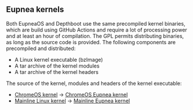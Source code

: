 ## Eupnea kernels

Both EupneaOS and Depthboot use the same precompiled kernel binaries, which are build using GitHub Actions and require a
lot of processing power and at least an hour of compilation. The GPL permits distributing binaries, as long as the
source code is provided. The following components are precompiled and distributed:

* A Linux kernel executable (bzImage)
* A tar archive of the kernel modules
* A tar archive of the kernel headers

The source of the kernel, modules and headers of the kernel executable:

* [ChromeOS kernel](https://chromium.googlesource.com/chromiumos/third_party/kernel)
  -> [ChromeOS Eupnea kernel](https://github.com/eupnea-linux/kernel)
* [Mainline Linux kernel](https://github.com/torvalds/linux)
  -> [Mainline Eupnea kernel](https://github.com/eupnea-linux/mainline-kernel)
